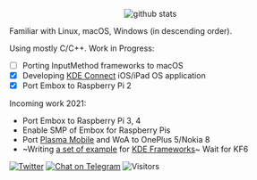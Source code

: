 <p align="center">
  <img src="https://github-readme-stats.vercel.app/api?username=inokinoki&count_private=true&show_icons=true" alt="github stats" />
</p>

Familiar with Linux, macOS, Windows (in descending order).

Using mostly C/C++. Work in Progress:

- [ ] Porting InputMethod frameworks to macOS
- [x] Developing [KDE Connect](https://kdeconnect.kde.org/) iOS/iPad OS application
- [x] Port Embox to Raspberry Pi 2

Incoming work 2021:

- Port Embox to Raspberry Pi 3, 4
- Enable SMP of Embox for Raspberry Pis
- Port [Plasma Mobile](https://www.plasma-mobile.org/) and WoA to OnePlus 5/Nokia 8
- ~Writing [a set of example](https://github.com/Inokinoki/kde-frameworks-tutorial) for [KDE Frameworks](https://kde.org/products/frameworks/)~ Wait for KF6

[![Twitter](https://img.shields.io/badge/@IIInoki-1DA1F2?style=flat&logo=Twitter&logoColor=white)](https://twitter.com/IIInoki)
[![Chat on Telegram](https://img.shields.io/badge/Chat%20on-Telegram-brightgreen.svg)](https://t.me/IIInoki)
![Visitors](https://visitor-badge.glitch.me/badge?page_id=inokinoki)
